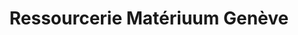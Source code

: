 ---
title: "Ressourcerie Matériuum Genève"
url: /geneve/ressourcerie-materiuum-geneve/
shop: Baustoffe
---